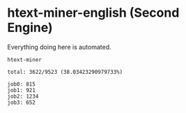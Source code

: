 # htext-miner-english (Second Engine)

Everything doing here is automated.

```
htext-miner

total: 3622/9523 (38.03423290979733%)

job0: 815
job1: 921
job2: 1234
job3: 652
```